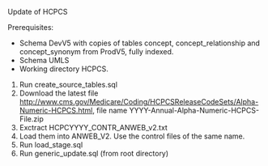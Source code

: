 Update of HCPCS

Prerequisites:
- Schema DevV5 with copies of tables concept, concept_relationship and concept_synonym from ProdV5, fully indexed. 
- Schema UMLS
- Working directory HCPCS.

1. Run create_source_tables.sql
2. Download the latest file http://www.cms.gov/Medicare/Coding/HCPCSReleaseCodeSets/Alpha-Numeric-HCPCS.html, file name YYYY-Annual-Alpha-Numeric-HCPCS-File.zip
3. Exctract HCPCYYYY_CONTR_ANWEB_v2.txt
4. Load them into ANWEB_V2. Use the control files of the same name.
5. Run load_stage.sql
6. Run generic_update.sql (from root directory)

 